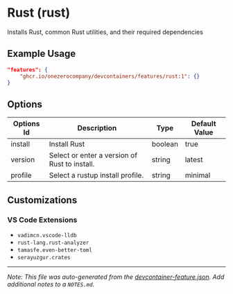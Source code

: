 
# Rust (rust)

Installs Rust, common Rust utilities, and their required dependencies

## Example Usage

```json
"features": {
    "ghcr.io/onezerocompany/devcontainers/features/rust:1": {}
}
```

## Options

| Options Id | Description | Type | Default Value |
|-----|-----|-----|-----|
| install | Install Rust | boolean | true |
| version | Select or enter a version of Rust to install. | string | latest |
| profile | Select a rustup install profile. | string | minimal |

## Customizations

### VS Code Extensions

- `vadimcn.vscode-lldb`
- `rust-lang.rust-analyzer`
- `tamasfe.even-better-toml`
- `serayuzgur.crates`



---

_Note: This file was auto-generated from the [devcontainer-feature.json](devcontainer-feature.json).  Add additional notes to a `NOTES.md`._
